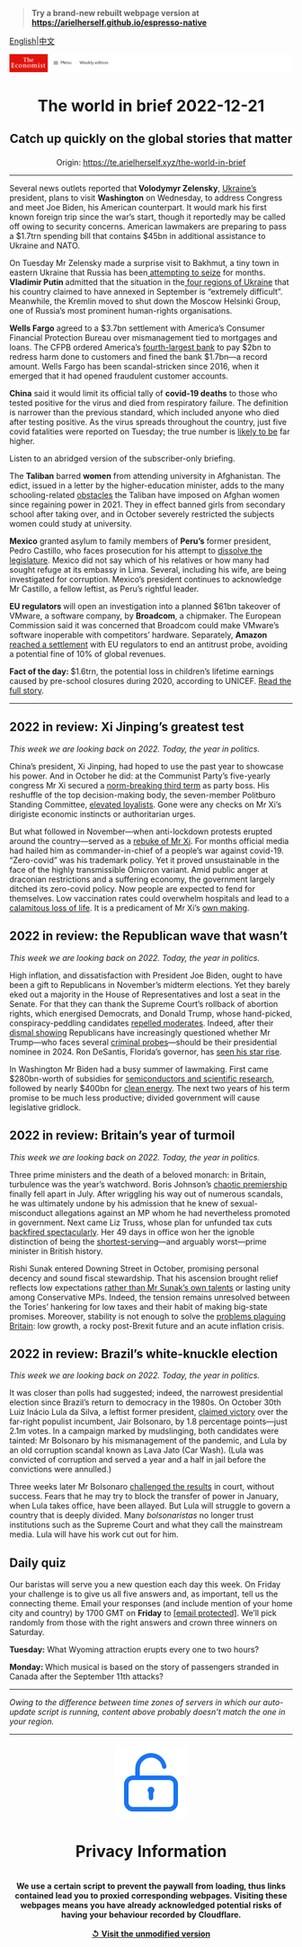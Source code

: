 > **Try a brand-new rebuilt webpage version at https://arielherself.github.io/espresso-native**

[English](https://github.com/arielherself/espresso/blob/main/README.md)|[中文](https://github-com.translate.goog/arielherself/espresso/blob/main/README.md?_x_tr_sl=en&_x_tr_tl=zh-CN&_x_tr_hl=zh-CN&_x_tr_pto=wapp)



![The Economist](menubar.png)

# <p align="center">The world in brief 2022-12-21</p>

## <p align="center">Catch up quickly on the global stories that matter</p>

<p align="center">Origin: <a href="https://te.arielherself.xyz/the-world-in-brief">https://te.arielherself.xyz/the-world-in-brief</a><hr>

Several news outlets reported that<strong> Volodymyr Zelensky</strong>, [Ukraine’s](https://te.arielherself.xyz/leaders/2022/12/20/our-country-of-the-year-for-2022-can-only-be-ukraine) president, plans to visit <strong>Washington</strong> on Wednesday, to address Congress and meet Joe Biden, his American counterpart. It would mark his first known foreign trip since the war’s start, though it reportedly may be called off owing to security concerns. American lawmakers are preparing to pass a $1.7trn spending bill that contains $45bn in additional assistance to Ukraine and NATO.

On Tuesday Mr Zelensky made a surprise visit to Bakhmut, a tiny town in eastern Ukraine that Russia has been[ attempting to seize](https://te.arielherself.xyz/europe/2022/12/06/russia-is-hurling-troops-at-the-tiny-ukrainian-town-of-bakhmut) for months. <strong>Vladimir Putin </strong>admitted that the situation in the[ four regions of Ukraine](https://te.arielherself.xyz/zaluzhny-transcript) that his country claimed to have annexed in September is “extremely difficult”. Meanwhile, the Kremlin moved to shut down the Moscow Helsinki Group, one of Russia’s most prominent human-rights organisations.

<strong>Wells Fargo</strong> agreed to a $3.7bn settlement with America’s Consumer Financial Protection Bureau over mismanagement tied to mortgages and loans. The CFPB ordered America’s [fourth-largest bank](https://te.arielherself.xyz/finance-and-economics/2019/10/26/what-kind-of-bank-will-wells-fargo-be) to pay $2bn to redress harm done to customers and fined the bank $1.7bn—a record amount. Wells Fargo has been scandal-stricken since 2016, when it emerged that it had opened fraudulent customer accounts.

<strong>China</strong> said it would limit its official tally of <strong>covid-19 deaths</strong> to those who tested positive for the virus and died from respiratory failure. The definition is narrower than the previous standard, which included anyone who died after testing positive. As the virus spreads throughout the country, just five covid fatalities were reported on Tuesday; the true number is [likely to be](https://te.arielherself.xyz/china/2022/12/15/our-model-shows-that-chinas-covid-death-toll-could-be-massive) far higher.

Listen to an abridged version of the subscriber-only briefing.

The <strong>Taliban</strong> barred <strong>women</strong> from attending university in Afghanistan. The edict, issued in a letter by the higher-education minister, adds to the many schooling-related [obstacles](https://te.arielherself.xyz/leaders/the-taliban-are-shackling-half-the-afghan-population/21808483) the Taliban have imposed on Afghan women since regaining power in 2021. They in effect banned girls from secondary school after taking over, and in October severely restricted the subjects women could study at university.

<strong>Mexico</strong> granted asylum to family members of <strong>Peru’s</strong> former president, Pedro Castillo, who faces prosecution for his attempt to [dissolve the legislature](https://te.arielherself.xyz/the-americas/2022/12/07/after-a-bungled-coup-attempt-perus-president-falls). Mexico did not say which of his relatives or how many had sought refuge at its embassy in Lima. Several, including his wife, are being investigated for corruption. Mexico’s president continues to acknowledge Mr Castillo, a fellow leftist, as Peru’s rightful leader.

<strong>EU regulators </strong>will open an investigation into a planned $61bn takeover of VMware, a software company, by <strong>Broadcom</strong>, a chipmaker. The European Commission said it was concerned that Broadcom could make VMware’s software inoperable with competitors’ hardware. Separately, <strong>Amazon</strong> [reached a settlement](https://te.arielherself.xyz/europe/2022/09/01/is-the-eu-overreaching-with-new-digital-regulations) with EU regulators to end an antitrust probe, avoiding a potential fine of 10% of global revenues. 

<strong>Fact of the day: </strong>$1.6trn, the potential loss in children’s lifetime earnings caused by pre-school closures during 2020, according to UNICEF. [Read the full story](https://te.arielherself.xyz/international/2022/12/15/the-pandemics-indirect-effects-on-small-children-could-last-a-lifetime).

----------

## 2022 in review: Xi Jinping’s greatest test

<em>This week we are looking back on 2022. Today, the year in politics.</em>

China’s president, Xi Jinping, had hoped to use the past year to showcase his power. And in October he did: at the Communist Party’s five-yearly congress Mr Xi secured a [norm-breaking third term](https://te.arielherself.xyz/china/2022/10/23/xi-jinping-leaves-no-doubt-who-is-in-charge-of-china) as party boss. His reshuffle of the top decision-making body, the seven-member Politburo Standing Committee, [elevated loyalists](https://te.arielherself.xyz/leaders/2022/10/27/for-xi-jinping-loyalty-trumps-ability). Gone were any checks on Mr Xi’s dirigiste economic instincts or authoritarian urges.

But what followed in November—when anti-lockdown protests erupted around the country—served as a [rebuke of Mr Xi](https://te.arielherself.xyz/briefing/2022/12/01/chinas-failing-covid-strategy-leaves-xi-jinping-with-no-good-options). For months official media had hailed him as commander-in-chief of a people’s war against covid-19. “Zero-covid” was his trademark policy. Yet it proved unsustainable in the face of the highly transmissible Omicron variant. Amid public anger at draconian restrictions and a suffering economy, the government largely ditched its zero-covid policy. Now people are expected to fend for themselves. Low vaccination rates could overwhelm hospitals and lead to a [calamitous loss of life](https://te.arielherself.xyz/china/2022/12/15/our-model-shows-that-chinas-covid-death-toll-could-be-massive). It is a predicament of Mr Xi’s [own making](https://te.arielherself.xyz/leaders/2022/12/01/xi-jinpings-zero-covid-policy-has-turned-a-health-crisis-into-a-political-one).

## 2022 in review: the Republican wave that wasn’t

<em>This week we are looking back on 2022. Today, the year in politics.</em>

High inflation, and dissatisfaction with President Joe Biden, ought to have been a gift to Republicans in November’s midterm elections. Yet they barely eked out a majority in the House of Representatives and lost a seat in the Senate. For that they can thank the Supreme Court’s rollback of abortion rights, which energised Democrats, and Donald Trump, whose hand-picked, conspiracy-peddling candidates [repelled moderates](https://te.arielherself.xyz/leaders/2022/11/10/after-the-midterms-america-and-its-democracy-look-stronger). Indeed, after their [dismal showing](https://te.arielherself.xyz/united-states/2022/11/10/a-republican-victory-will-be-much-smaller-than-democrats-feared) Republicans have increasingly questioned whether Mr Trump—who faces several [criminal probes](https://te.arielherself.xyz/the-economist-explains/2022/10/05/how-much-legal-jeopardy-is-donald-trump-in)—should be their presidential nominee in 2024. Ron DeSantis, Florida’s governor, has [seen his star rise](https://te.arielherself.xyz/united-states/2022/11/09/the-rise-of-ron-desanctimonious).

In Washington Mr Biden had a busy summer of lawmaking. First came $280bn-worth of subsidies for [semiconductors and scientific research](https://te.arielherself.xyz/united-states/2022/07/29/america-takes-on-china-with-a-giant-microchips-bill), followed by nearly $400bn for [clean energy](https://te.arielherself.xyz/united-states/2022/08/09/joe-bidens-signature-legislation-passes-the-senate-at-last). The next two years of his term promise to be much less productive; divided government will cause legislative gridlock.

## 2022 in review: Britain’s year of turmoil

<em>This week we are looking back on 2022. Today, the year in politics.</em>

Three prime ministers and the death of a beloved monarch: in Britain, turbulence was the year’s watchword. Boris Johnson’s [chaotic premiership](https://te.arielherself.xyz/leaders/2022/07/07/boris-johnson-should-go-immediately) finally fell apart in July. After wriggling his way out of numerous scandals, he was ultimately undone by his admission that he knew of sexual-misconduct allegations against an MP whom he had nevertheless promoted in government. Next came Liz Truss, whose plan for unfunded tax cuts [backfired spectacularly](https://te.arielherself.xyz/britain/2022/10/20/who-will-be-britains-next-leader). Her 49 days in office won her the ignoble distinction of being the [shortest-serving](https://te.arielherself.xyz/graphic-detail/2022/10/20/liz-truss-is-britains-shortest-serving-prime-minister)—and arguably worst—prime minister in British history.

Rishi Sunak entered Downing Street in October, promising personal decency and sound fiscal stewardship. That his ascension brought relief reflects low expectations [rather than Mr Sunak’s own talents](https://te.arielherself.xyz/britain/2022/10/25/rishi-sunaks-first-job-clearing-up-the-mess-he-helped-make) or lasting unity among Conservative MPs. Indeed, the tension remains unresolved between the Tories’ hankering for low taxes and their habit of making big-state promises. Moreover, stability is not enough to solve the [problems plaguing Britain](https://te.arielherself.xyz/leaders/2022/10/26/rishi-sunaks-promise-of-stability-is-a-low-bar-for-britain): low growth, a rocky post-Brexit future and an acute inflation crisis.

## 2022 in review: Brazil’s white-knuckle election

<em>This week we are looking back on 2022. Today, the year in politics.</em>

It was closer than polls had suggested; indeed, the narrowest presidential election since Brazil’s return to democracy in the 1980s. On October 30th Luiz Inácio Lula da Silva, a leftist former president, [claimed victory](https://te.arielherself.xyz/the-americas/2022/11/03/luiz-inacio-lula-da-silva-will-oversee-a-more-divided-brazil) over the far-right populist incumbent, Jair Bolsonaro, by 1.8 percentage points—just 2.1m votes. In a campaign marked by mudslinging, both candidates were tainted: Mr Bolsonaro by his mismanagement of the pandemic, and Lula by an old corruption scandal known as Lava Jato (Car Wash). (Lula was convicted of corruption and served a year and a half in jail before the convictions were annulled.)

Three weeks later Mr Bolsonaro [challenged the results](https://te.arielherself.xyz/the-americas/2022/11/23/jair-bolsonaros-challenge-to-brazils-election-was-rejected) in court, without success. Fears that he may try to block the transfer of power in January, when Lula takes office, have been allayed. But Lula will struggle to govern a country that is deeply divided. Many <em>bolsonaristas</em> no longer trust institutions such as the Supreme Court and what they call the mainstream media. Lula will have his work cut out for him.

## Daily quiz

Our baristas will serve you a new question each day this week. On Friday your challenge is to give us all five answers and, as important, tell us the connecting theme. Email your responses (and include mention of your home city and country) by 1700 GMT on <strong>Friday</strong> to [<span class="__cf_email__" data-cfemail="0554706c7f407675776076766a4560666a6b6a686c76712b666a68">[email&#160;protected]</span>](https://mail.google.com/mail/?view=cm&amp;fs=1&amp;tf=1&amp;to=QuizEspresso@te.arielherself.xyz). We’ll pick randomly from those with the right answers and crown three winners on Saturday.

<strong>Tuesday:</strong> What Wyoming attraction erupts every one to two hours?

<strong>Monday: </strong>Which musical is based on the story of passengers stranded in Canada after the September 11th attacks?

----------

*Owing to the difference between time zones of servers in which our auto-update script is running, content above probably doesn't match the one in your region.*

|<br><div align="center"><img src="unlock.png" /><h1>Privacy Information</h1></div></br>We use a certain script to prevent the paywall from loading, thus links contained lead you to proxied corresponding webpages. Visiting these webpages means you have already acknowledged potential risks of having your behaviour recorded by Cloudflare.<br><br>[&#x21BA; Visit the unmodified version](README.raw.md)<br><br>|
|-----|
